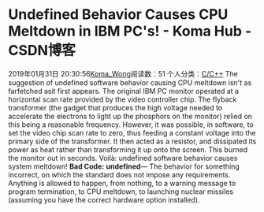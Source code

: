 # Undefined Behavior Causes CPU Meltdown in IBM PC's! - Koma Hub - CSDN博客
2019年01月31日 20:30:56[Koma_Wong](https://me.csdn.net/Rong_Toa)阅读数：51
个人分类：[C/C++](https://blog.csdn.net/Rong_Toa/article/category/7156199)
The suggestion of undefined software behavior causing CPU meltdown isn't as farfetched asit first appears.
The original IBM PC monitor operated at a horizontal scan rate provided by the video controller chip. The flyback transformer (the gadget that produces the high voltage needed to accelerate the electrons to light up the phosphors on the monitor) relied on this being a reasonable frequency. However, it was possible, in software, to set the video chip scan rate to zero, thus feeding a constant voltage into the primary side of the transformer. It then acted as a resistor, and dissipated its power as heat rather than transforming it up onto the screen. This burned the monitor out in seconds. Voilà: undefined software behavior causes system meltdown!
**Bad Code:**
**undefined**— The behavior for something incorrect, on which the standard does not impose any requirements. Anything is allowed to happen, from nothing, to a warning message to program termination, to CPU meltdown, to launching nuclear missiles (assuming you have the correct hardware option installed).
